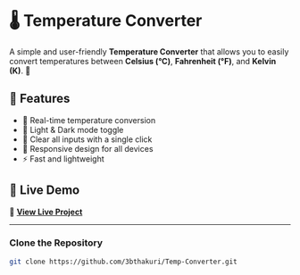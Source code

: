 # 🌡️ Temperature Converter

A simple and user-friendly **Temperature Converter** that allows you to easily convert temperatures between **Celsius (°C)**, **Fahrenheit (°F)**, and **Kelvin (K)**. 🚀  

## 📌 Features
- 🔄 Real-time temperature conversion
- 🎨 Light & Dark mode toggle
- 🧼 Clear all inputs with a single click
- 📱 Responsive design for all devices
- ⚡ Fast and lightweight


## 🚀 Live Demo
🔗 **[View Live Project](https://3bthakuri.github.io/Temp-Converter/)**



---



### Clone the Repository

```sh
git clone https://github.com/3bthakuri/Temp-Converter.git
